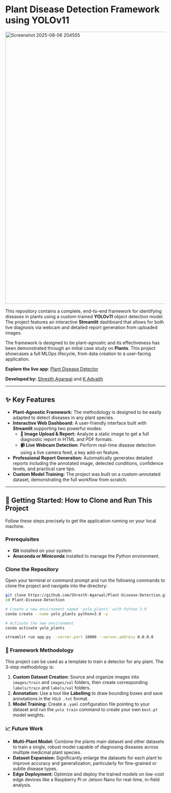 # Plant Disease Detection Framework using YOLOv11

<img width="1918" height="851" alt="Screenshot 2025-08-06 204555" src="https://github.com/user-attachments/assets/75ed268b-1cb3-4f77-a435-68c0b3fb415d" />



This repository contains a complete, end-to-end framework for identifying diseases in plants using a custom-trained **YOLOv11** object detection model. The project features an interactive **Streamlit** dashboard that allows for both live diagnosis via webcam and detailed report generation from uploaded images.

The framework is designed to be plant-agnostic and its effectiveness has been demonstrated through an initial case study on **Plants**. This project showcases a full MLOps lifecycle, from data creation to a user-facing application.

**Explore the live app**: [Plant Disease Detector](https://plant-disease-detection-3j49.onrender.com/)

**Developed by:** [Shresth Agarwal](https://github.com/Shresth-Agarwal) and [K Advaith](https://github.com/KambhampatiAdvaith)

---

## ✨ Key Features

- **Plant-Agnostic Framework:** The methodology is designed to be easily adapted to detect diseases in any plant species.
- **Interactive Web Dashboard:** A user-friendly interface built with **Streamlit** supporting two powerful modes:
    - **📁 Image Upload & Report:** Analyze a static image to get a full diagnostic report in HTML and PDF formats.
    - **📹 Live Webcam Detection:** Perform real-time disease detection using a live camera feed, a key add-on feature.
- **Professional Report Generation:** Automatically generates detailed reports including the annotated image, detected conditions, confidence levels, and practical care tips.
- **Custom Model Training:** The project was built on a custom-annotated dataset, demonstrating the full workflow from scratch.

---

## 🚀 Getting Started: How to Clone and Run This Project

Follow these steps precisely to get the application running on your local machine.

### Prerequisites
- **Git** installed on your system.
- **Anaconda or Miniconda** installed to manage the Python environment.

### Clone the Repository
Open your terminal or command prompt and run the following commands to clone the project and navigate into the directory:
```bash
git clone https://github.com/Shresth-Agarwal/Plant-Disease-Detection.git
cd Plant-Disease-Detection

# Create a new environment named 'yolo_plants' with Python 3.9
conda create --name yolo_plants python=3.9 -y

# Activate the new environment
conda activate yolo_plants

streamlit run app.py --server.port 10000 --server.address 0.0.0.0

``` 

### 🔬 Framework Methodology

This project can be used as a template to train a detector for any plant. The 3-step methodology is:

1.  **Custom Dataset Creation:** Source and organize images into `images/train` and `images/val` folders, then create corresponding `labels/train` and `labels/val` folders.
2.  **Annotation:** Use a tool like **LabelImg** to draw bounding boxes and save annotations in the `YOLO .txt` format.
3.  **Model Training:** Create a `.yaml` configuration file pointing to your dataset and run the `yolo train` command to create your own `best.pt` model weights.

### 📈 Future Work

- **Multi-Plant Model:** Combine the plants main dataset and other datasets to train a single, robust model capable of diagnosing diseases across multiple medicinal plant species.
- **Dataset Expansion:** Significantly enlarge the datasets for each plant to improve accuracy and generalization, particularly for fine-grained or subtle disease types.
- **Edge Deployment:** Optimize and deploy the trained models on low-cost edge devices like a Raspberry Pi or Jetson Nano for real-time, in-field analysis.

